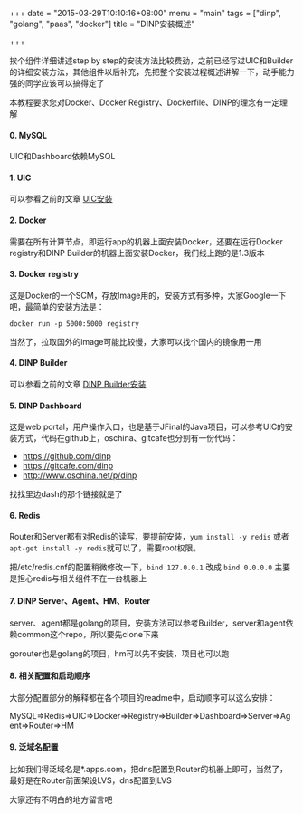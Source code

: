 +++
date = "2015-03-29T10:10:16+08:00"
menu = "main"
tags = ["dinp", "golang", "paas", "docker"]
title = "DINP安装概述"

+++

挨个组件详细讲述step by step的安装方法比较费劲，之前已经写过UIC和Builder的详细安装方法，其他组件以后补充，先把整个安装过程概述讲解一下，动手能力强的同学应该可以搞得定了

本教程要求您对Docker、Docker Registry、Dockerfile、DINP的理念有一定理解

#### 0. MySQL

UIC和Dashboard依赖MySQL

#### 1. UIC

可以参看之前的文章 [UIC安装](http://ulricqin.com/project/uic/)

#### 2. Docker

需要在所有计算节点，即运行app的机器上面安装Docker，还要在运行Docker registry和DINP Builder的机器上面安装Docker，我们线上跑的是1.3版本

#### 3. Docker registry

这是Docker的一个SCM，存放Image用的，安装方式有多种，大家Google一下吧，最简单的安装方法是：

```
docker run -p 5000:5000 registry
```

当然了，拉取国外的image可能比较慢，大家可以找个国内的镜像用一用

#### 4. DINP Builder

可以参看之前的文章 [DINP Builder安装](http://ulricqin.com/project/dinp-builder/)

#### 5. DINP Dashboard

这是web portal，用户操作入口，也是基于JFinal的Java项目，可以参考UIC的安装方式，代码在github上，oschina、gitcafe也分别有一份代码：

- https://github.com/dinp
- https://gitcafe.com/dinp
- http://www.oschina.net/p/dinp

找找里边dash的那个链接就是了

#### 6. Redis

Router和Server都有对Redis的读写，要提前安装，`yum install -y redis` 或者 `apt-get install -y redis`就可以了，需要root权限。

把/etc/redis.cnf的配置稍微修改一下，`bind 127.0.0.1` 改成 `bind 0.0.0.0` 主要是担心redis与相关组件不在一台机器上

#### 7. DINP Server、Agent、HM、Router

server、agent都是golang的项目，安装方法可以参考Builder，server和agent依赖common这个repo，所以要先clone下来

gorouter也是golang的项目，hm可以先不安装，项目也可以跑

#### 8. 相关配置和启动顺序

大部分配置部分的解释都在各个项目的readme中，启动顺序可以这么安排：

MySQL=>Redis=>UIC=>Docker=>Registry=>Builder=>Dashboard=>Server=>Agent=>Router=>HM

#### 9. 泛域名配置

比如我们得泛域名是*.apps.com，把dns配置到Router的机器上即可，当然了，最好是在Router前面架设LVS，dns配置到LVS

大家还有不明白的地方留言吧



